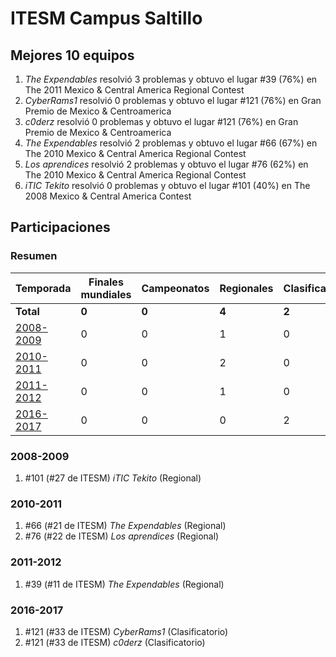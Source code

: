 # ITESM Campus Saltillo

## Mejores 10 equipos

1. _The Expendables_ resolvió 3 problemas y obtuvo el lugar #39 (76%) en The 2011 Mexico & Central America Regional Contest
1. _CyberRams1_ resolvió 0 problemas y obtuvo el lugar #121 (76%) en Gran Premio de Mexico & Centroamerica
1. _c0derz_ resolvió 0 problemas y obtuvo el lugar #121 (76%) en Gran Premio de Mexico & Centroamerica
1. _The Expendables_ resolvió 2 problemas y obtuvo el lugar #66 (67%) en The 2010 Mexico & Central America Regional Contest
1. _Los aprendices_ resolvió 2 problemas y obtuvo el lugar #76 (62%) en The 2010 Mexico & Central America Regional Contest
1. _iTIC Tekito_ resolvió 0 problemas y obtuvo el lugar #101 (40%) en The 2008 Mexico & Central America Contest

## Participaciones

### Resumen

| Temporada | Finales mundiales | Campeonatos | Regionales | Clasificatorios | Equipos |
| --- | --- | --- | --- | --- | --- |
| **Total** | **0** | **0** | **4** | **2** | **6** |
| [2008-2009](#2008-2009) | 0 | 0 | 1 | 0 | 1 |
| [2010-2011](#2010-2011) | 0 | 0 | 2 | 0 | 2 |
| [2011-2012](#2011-2012) | 0 | 0 | 1 | 0 | 1 |
| [2016-2017](#2016-2017) | 0 | 0 | 0 | 2 | 2 |

### 2008-2009

1. #101 (#27 de ITESM) _iTIC Tekito_ (Regional)

### 2010-2011

1. #66 (#21 de ITESM) _The Expendables_ (Regional)
1. #76 (#22 de ITESM) _Los aprendices_ (Regional)

### 2011-2012

1. #39 (#11 de ITESM) _The Expendables_ (Regional)

### 2016-2017

1. #121 (#33 de ITESM) _CyberRams1_ (Clasificatorio)
1. #121 (#33 de ITESM) _c0derz_ (Clasificatorio)



